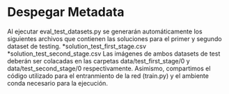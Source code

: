 # Despegar Metadata
Al ejecutar eval_test_datasets.py se generarán automáticamente los siguientes archivos que contienen las soluciones para el primer y segundo dataset de testing. 
*solution_test_first_stage.csv
*solution_test_second_stage.csv
Las imágenes de ambos datasets de test deberán ser colacadas en las carpetas data/test_first_stage/0 y data/test_second_stage/0 respectivamente. 
Asimismo, compartimos el código utilizado para el entranmiento de la red (train.py) y el ambiente conda necesario para la ejecución. 

